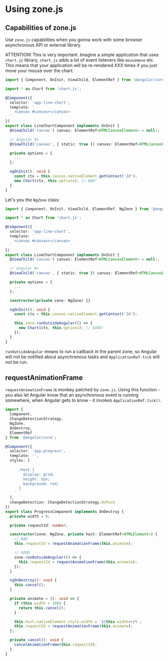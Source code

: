 # Using zone.js

## Capabilities of zone.js

Use `zone.js` capabilities when you gonna work with some browser asynchronous API or external library.

ATTENTION! This is very important. Imagine a simple application that uses `chart.js` library, `chart.js` adds a lot of event listeners like `mousemove` etc. This means that your application will be re-rendered XXX times if you just move your mouse over the chart:

```typescript
import { Component, OnInit, ViewChild, ElementRef } from '@angular/core';

import * as Chart from 'chart.js';

@Component({
  selector: 'app-line-chart',
  template: `
    <canvas #canvas></canvas>
  `
})
export class LineChartComponent implements OnInit {
  @ViewChild('canvas') canvas: ElementRef<HTMLCanvasElement> = null!;

  // Angular 8+
  @ViewChild('canvas', { static: true }) canvas: ElementRef<HTMLCanvasElement> = null!;

  private options = {
    ...
  };

  ngOnInit(): void {
    const ctx = this.canvas.nativeElement.getContext('2d');
    new Chart(ctx, this.options); // BAD!
  }
}
```

Let's you the `NgZone` class:

```typescript
import { Component, OnInit, ViewChild, ElementRef, NgZone } from '@angular/core';

import * as Chart from 'chart.js';

@Component({
  selector: 'app-line-chart',
  template: `
    <canvas #canvas></canvas>
  `
})
export class LineChartComponent implements OnInit {
  @ViewChild('canvas') canvas: ElementRef<HTMLCanvasElement> = null!;

  // Angular 8+
  @ViewChild('canvas', { static: true }) canvas: ElementRef<HTMLCanvasElement> = null!;

  private options = {
    ...
  };

  constructor(private zone: NgZone) {}

  ngOnInit(): void {
    const ctx = this.canvas.nativeElement.getContext('2d');

    this.zone.runOutsideAngular(() => {
      new Chart(ctx, this.options); // GOOD!
    });
  }
}
```

`runOutsideAngular` means to run a callback in the parent zone, so Angular will not be notified about asynchronous tasks and `ApplicationRef.tick` will not be run.

## requestAnimationFrame

`requestAnimationFrame` is monkey patched by `zone.js`. Using this function - you also let Angular know that an asynchronous event is running somewhere, when Angular gets to know - it invokes `ApplicationRef.tick()`.

```typescript
import {
  Component,
  ChangeDetectionStrategy,
  NgZone,
  OnDestroy,
  ElementRef
} from '@angular/core';

@Component({
  selector: 'app-progress',
  template: '',
  styles: [
    `
      :host {
        display: grid;
        height: 5px;
        background: red;
      }
    `
  ],
  changeDetection: ChangeDetectionStrategy.OnPush
})
export class ProgressComponent implements OnDestroy {
  private width = 0;

  private requestId: number;

  constructor(zone: NgZone, private host: ElementRef<HTMLElement>) {
    // BAD
    this.requestId = requestAnimationFrame(this.animate);

    // GOOD
    zone.runOutsideAngular(() => {
      this.requestId = requestAnimationFrame(this.animate);
    });
  }

  ngOnDestroy(): void {
    this.cancel();
  }

  private animate = (): void => {
    if (this.width > 100) {
      return this.cancel();
    }

    this.host.nativeElement.style.width = `${this.width++}%`;
    this.requestId = requestAnimationFrame(this.animate);
  };

  private cancel(): void {
    cancelAnimationFrame(this.requestId);
  }
}
```
